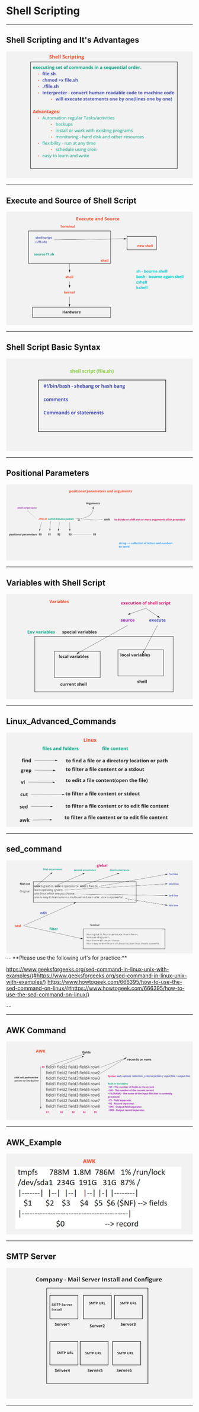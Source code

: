 # Shell Scripting

---
## Shell Scripting and It's Advantages

<img src="shellscripting_advantages.PNG"/>

---
## Execute and Source of Shell Script 

<img src="ShellScript_Execute_Source.PNG"/>

---
## Shell Script Basic Syntax

<img src="shellscript_syntax.PNG"/>

---
## Positional Parameters

<img src="PositionalParameters.PNG"/>

---
## Variables with Shell Script

<img src="VariableswithShellscript.PNG"/>

---
## Linux_Advanced_Commands

<img src="Linux_Advanced_Commands.PNG"/>

---
## sed_command

<img src="sed_command.PNG"/>
--
**Please use the following url's for practice:**

https://www.geeksforgeeks.org/sed-command-in-linux-unix-with-examples/(#https://www.geeksforgeeks.org/sed-command-in-linux-unix-with-examples/)
https://www.howtogeek.com/666395/how-to-use-the-sed-command-on-linux/(#https://www.howtogeek.com/666395/how-to-use-the-sed-command-on-linux/)

--

---
## AWK Command

<img src="AWK.PNG"/>

---
## AWK_Example

<img src="AWK_Example.PNG"/>

---
## SMTP Server

<img src="SMTPServer.PNG"/>

---
